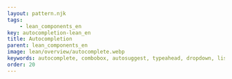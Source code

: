 ```yaml
---
layout: pattern.njk
tags: 
    - lean_components_en
key: autocompletion-lean_en
title: Autocompletion
parent: lean_components_en
image: lean/overview/autocomplete.webp
keywords: autocomplete, combobox, autosuggest, typeahead, dropdown, listbox
order: 20
---
```


